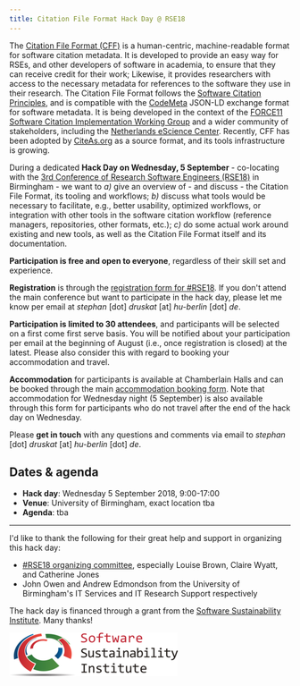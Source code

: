 ```yaml
---
title: Citation File Format Hack Day @ RSE18
---
```


The [Citation File Format (CFF)](https://citation-file-format.github.io/) is a human-centric, machine-readable format for software citation metadata. It is developed to provide an easy way for RSEs, and other developers of software in academia, to ensure that they can receive credit for their work; Likewise, it provides researchers with access to the necessary metadata for references to the software they use in their research. The Citation File Format follows the [Software Citation Principles](https://peerj.com/articles/cs-86/), and is compatible with the [CodeMeta](http://codemeta.github.io/) JSON-LD exchange format for software metadata. It is being developed in the context of the [FORCE11 Software Citation Implementation Working Group](https://www.force11.org/group/software-citation-implementation-working-group) and a wider community of stakeholders, including the [Netherlands eScience Center](https://www.esciencecenter.nl/). Recently, CFF has been adopted by [CiteAs.org](http://citeas.org/) as a source format, and its tools infrastructure is growing.

During a dedicated **Hack Day on Wednesday, 5 September** - co-locating with the [3rd Conference of Research Software Engineers (RSE18)](http://rse.ac.uk/conf2018/) in Birmingham - we want to *a)* give an overview of - and discuss - the Citation File Format, its tooling and workflows; *b)* discuss what tools would be necessary to facilitate, e.g., better usability, optimized workflows, or integration with other tools in the software citation workflow (reference managers, repositories, other formats, etc.); *c)* do some actual work around existing and new tools, as well as the Citation File Format itself and its documentation.

**Participation is free and open to everyone**, regardless of their skill set and experience.

**Registration** is through the [registration form for #RSE18](https://store.southampton.ac.uk/conferences-and-events/physical-sciences-and-engineering/physics-astronomy/events/third-conference-of-research-software-engineers). If you don't attend the main
conference but want to participate in the hack day, please let me know per email at
*stephan* [dot] *druskat* [at] *hu-berlin* [dot] *de*.

**Participation is limited to 30 attendees**, and participants will be
selected on a first come first serve basis. You will be notified about your participation per
email at the beginning of August (i.e., once registration is closed) at the latest.
Please also consider this with regard to booking your accommodation and travel.

**Accommodation** for participants is available at Chamberlain Halls and can be booked through the
main [accommodation booking form](https://rse.ac.uk/conf2018/accommodation/). Note that
accommodation for Wednesday night (5 September) is also available through this form for 
participants who do not travel after the end of the hack day on Wednesday.

Please **get in touch** with any questions and comments via email to
*stephan* [dot] *druskat* [at] *hu-berlin* [dot] *de*.

## Dates & agenda

- **Hack day**: Wednesday 5 September 2018, 9:00-17:00
- **Venue**: University of Birmingham, exact location tba
- **Agenda**: tba

---

I'd like to thank the following for their great help and support in organizing this hack day:

- [#RSE18 organizing committee](https://rse.ac.uk/conf2018/contacts/), especially Louise Brown, 
Claire Wyatt, and Catherine Jones
- John Owen and Andrew Edmondson from the University of Birmingham's IT Services and IT Research Support
respectively

The hack day is financed through a grant from the [Software Sustainability Institute](https://software.ac.uk). Many thanks!

![The Software Sustainability Institute's logo](ssi.png)
